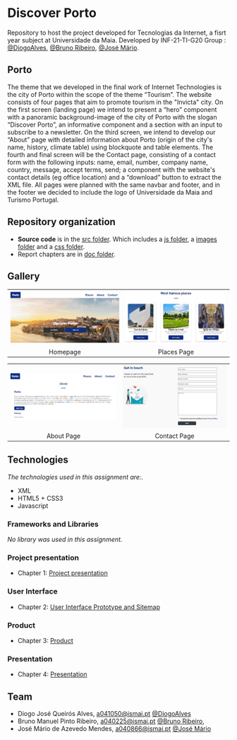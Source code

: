 # Discover Porto

Repository to host the project developed for Tecnologias da Internet, a fisrt year subject at Universidade da Maia. Developed by INF-21-TI-G20 Group : [@DiogoAlves](https://github.com/Diogojqalves), [@Bruno Ribeiro](https://github.com/a040225), [@José Mário](https://github.com/mendesjosemario).

## Porto

The theme that we developed in the final work of Internet Technologies is the city of Porto within the scope of the theme “Tourism”. The website consists of four pages that aim to promote tourism in the "Invicta" city.
On the first screen (landing page) we intend to present a “hero” component with a panoramic background-image of the city of Porto with the slogan “Discover Porto”, an informative component and a section with an input to subscribe to a newsletter.
On the third screen, we intend to develop our “About” page with detailed information about Porto (origin of the city's name, history, climate table) using blockquote and table elements.
The fourth and final screen will be the Contact page, consisting of a contact form with the following inputs: name, email, number, company name, country, message, accept terms, send; a component with the website's contact details (eg office location) and a “download” button to extract the XML file.
All pages were planned with the same navbar and footer, and in the footer we decided to include the logo of Universidade da Maia and Turismo Portugal.

## Repository organization

- **Source code** is in the [src folder](src/). Which includes a [js folder](src/js), a [images folder](src/images) and a [css folder](src/css).
- Report chapters are in [doc folder](doc/).

## Gallery

|                                                    |                                                     |
| :------------------------------------------------: | :-------------------------------------------------: |
| ![An alternative description](doc/images/portoImg.png) | ![An alternative description](doc/images/placesImg.png) |
|                      Homepage                      |                     Places Page                     |

|                                                    |                                                      |
| :------------------------------------------------: | :--------------------------------------------------: |
| ![An alternative description](doc/images/aboutImg.png) | ![An alternative description](doc/images/contactImg.png) |
|                     About Page                     |                     Contact Page                     |

## Technologies

_The technologies used in this assignment are:._

- XML
- HTML5 + CSS3
- Javascript

### Frameworks and Libraries

_No library was used in this assignment._


### Project presentation

- Chapter 1: [Project presentation](doc/c1.md)

### User Interface

- Chapter 2: [User Interface Prototype and Sitemap](doc/c2.md)

### Product

- Chapter 3: [Product](doc/c3.md)

### Presentation

- Chapter 4: [Presentation](doc/c4.md)

## Team

- Diogo José Queirós Alves, a041050@ismai.pt [@DiogoAlves](https://github.com/Diogojqalves)
- Bruno Manuel Pinto Ribeiro, a040225@ismai.pt [@Bruno Ribeiro](https://github.com/a040225),
- José Mário de Azevedo Mendes, a040866@ismai.pt [@José Mário](https://github.com/mendesjosemario)
